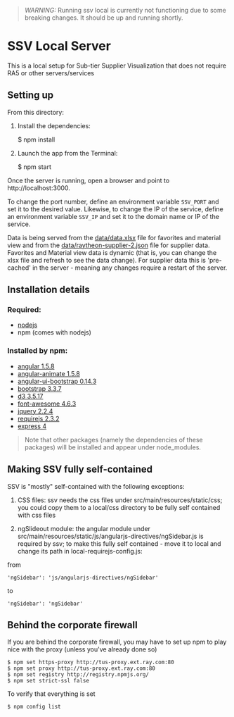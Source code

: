 > *WARNING:*  Running ssv local is currently not functioning due to some breaking changes.
> It should be up and running shortly.

# SSV Local Server

This is a local setup for Sub-tier Supplier Visualization that does not require RA5 or other servers/services

## Setting up

From this directory:

1) Install the dependencies:
    
    $ npm install
    
2) Launch the app from the Terminal:

    $ npm start

Once the server is running, open a browser and point to http://localhost:3000.

To change the port number, define an environment variable `SSV_PORT` and set it to the desired value.  Likewise, to change the IP of the service, define
an environment variable `SSV_IP` and set it to the domain name or IP of the service.

Data is being served from the [data/data.xlsx](./data/data.xlsx) file for favorites and material view and from the [data/raytheon-supplier-2.json](./data/raytheon-supplier2.json) file for supplier data.  
Favorites and Material view data is dynamic (that is, you can change the xlsx file and refresh to see the data change).  For supplier data this is 'pre-cached' in the server - meaning any changes require a restart of the server.

## Installation details 

### Required:
* [nodejs](https://nodejs.org/)
* npm (comes with nodejs)

### Installed by npm:
* [angular 1.5.8](https://www.npmjs.com/package/angular)
* [angular-animate 1.5.8](https://www.npmjs.com/package/angular-animate)
* [angular-ui-bootstrap 0.14.3](https://www.npmjs.com/package/angular-ui-bootstrap)
* [bootstrap 3.3.7](https://www.npmjs.com/package/bootstrap)
* [d3 3.5.17](https://www.npmjs.com/package/d3)
* [font-awesome 4.6.3](https://www.npmjs.com/package/font-awesome)
* [jquery 2.2.4](https://www.npmjs.com/package/jquery)
* [requirejs 2.3.2](https://www.npmjs.com/package/requirejs)
* [express 4](https://www.npmjs.com/package/express)

> Note that other packages (namely the dependencies of these packages) will be installed and appear under node_modules.

## Making SSV fully self-contained
SSV is "mostly" self-contained with the following exceptions:

1) CSS files:  ssv needs the css files under src/main/resources/static/css; you could copy them to a local/css directory to be fully self contained with css files

2) ngSlideout module:  the angular module under src/main/resources/static/js/angularjs-directives/ngSidebar.js is required by ssv; to make this fully self contained - move it to local and change its path in local-requirejs-config.js:
	
from
 
	'ngSidebar': 'js/angularjs-directives/ngSidebar'
	
to
	
	'ngSidebar': 'ngSidebar'
	
## Behind the corporate firewall
If you are behind the corporate firewall, you may have to set up npm to play nice with the proxy (unless you've already done so)

	$ npm set https-proxy http://tus-proxy.ext.ray.com:80
	$ npm set proxy http://tus-proxy.ext.ray.com:80
	$ npm set registry http://registry.npmjs.org/
	$ npm set strict-ssl false

To verify that everything is set

	$ npm config list
